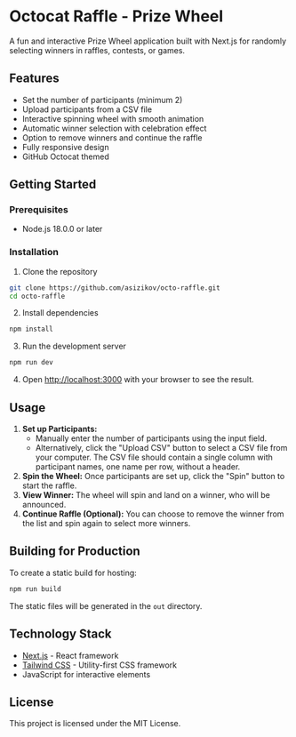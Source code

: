 # Octocat Raffle - Prize Wheel

A fun and interactive Prize Wheel application built with Next.js for randomly selecting winners in raffles, contests, or games.

## Features

- Set the number of participants (minimum 2)
- Upload participants from a CSV file
- Interactive spinning wheel with smooth animation
- Automatic winner selection with celebration effect
- Option to remove winners and continue the raffle
- Fully responsive design
- GitHub Octocat themed

## Getting Started

### Prerequisites

- Node.js 18.0.0 or later

### Installation

1. Clone the repository
```bash
git clone https://github.com/asizikov/octo-raffle.git
cd octo-raffle
```

2. Install dependencies
```bash
npm install
```

3. Run the development server
```bash
npm run dev
```

4. Open [http://localhost:3000](http://localhost:3000) with your browser to see the result.

## Usage

1.  **Set up Participants:**
    *   Manually enter the number of participants using the input field.
    *   Alternatively, click the "Upload CSV" button to select a CSV file from your computer. The CSV file should contain a single column with participant names, one name per row, without a header.
2.  **Spin the Wheel:** Once participants are set up, click the "Spin" button to start the raffle.
3.  **View Winner:** The wheel will spin and land on a winner, who will be announced.
4.  **Continue Raffle (Optional):** You can choose to remove the winner from the list and spin again to select more winners.

## Building for Production

To create a static build for hosting:

```bash
npm run build
```

The static files will be generated in the `out` directory.

## Technology Stack

- [Next.js](https://nextjs.org/) - React framework
- [Tailwind CSS](https://tailwindcss.com/) - Utility-first CSS framework
- JavaScript for interactive elements

## License

This project is licensed under the MIT License.
